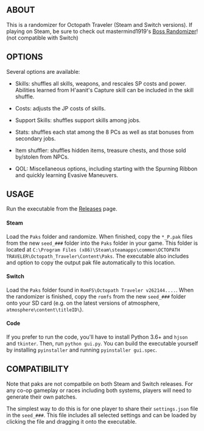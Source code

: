 ## ABOUT

This is a randomizer for Octopath Traveler (Steam and Switch versions). If playing on Steam, be sure to check out 
mastermind1919's [Boss Randomizer](https://github.com/mastermind1919/OctopathBossRandomizer/releases)! (not compatible with Switch)

## OPTIONS

Several options are available:

- Skills: shuffles all skills, weapons, and rescales SP costs and power. Abilities learned from H'aanit's Capture skill can be included in the skill shuffle.

- Costs: adjusts the JP costs of skills.

- Support Skills: shuffles support skills among jobs.

- Stats: shuffles each stat among the 8 PCs as well as stat bonuses from secondary jobs.

- Item shuffler: shuffles hidden items, treasure chests, and those sold by/stolen from NPCs.

- QOL: Miscellaneous options, including starting with the Spurning Ribbon and quickly learning Evasive Maneuvers.

## USAGE

Run the executable from the
[Releases](https://github.com/MarvinXLII/OctopathTravelerJobRandomizer/releases)
page.


#### Steam

Load the `Paks` folder and randomize. When finished, copy the
`*_P.pak` files from the new `seed_###` folder into the `Paks` folder
in your game. This folder is located at `C:\Program Files
(x86)\Steam\steamapps\common\OCTOPATH
TRAVELER\Octopath_Traveler\Content\Paks`.  The executable also
includes and option to copy the output pak file automatically to this
location.

#### Switch

Load the `Paks` folder found in `RomFS\Octopath Traveler
v262144....`. When the randomizer is finished, copy the `romfs` from
the new `seed_###` folder onto your SD card (e.g. on the latest
versions of atmosphere, `atmosphere\content\titleID\`).

#### Code

If you prefer to run the code, you'll have to install Python 3.6+ and
`hjson` and `tkinter`.  Then, run `python gui.py`. You can build
the executable yourself by installing `pyinstaller` and running
`pyinstaller gui.spec`.


## COMPATIBILITY

Note that paks are not compatbile on both Steam and Switch
releases. For any co-op gameplay or races including both systems,
players will need to generate their own patches.

The simplest way to do this is for one player to share their
`settings.json` file in the `seed_###`. This file includes all
selected settings and can be loaded by clicking the file and dragging
it onto the executable.
